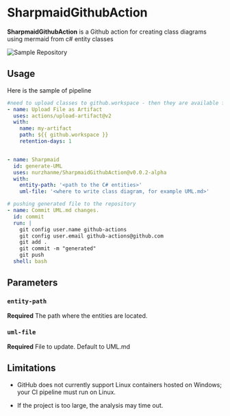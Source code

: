 # SharpmaidGithubAction
**SharpmaidGithubAction** is a Github action for creating class diagrams using mermaid from c# entity classes

![Sample Repository](https://github.com/nurzhanme/UmlGenSample)

## Usage

Here is the sample of pipeline

```yml
#need to upload classes to github.workspace - then they are available for SharpmaidGithubAction
- name: Upload File as Artifact
  uses: actions/upload-artifact@v2
  with:
    name: my-artifact
    path: ${{ github.workspace }}
    retention-days: 1


- name: Sharpmaid
  id: generate-UML
  uses: nurzhanme/SharpmaidGithubAction@v0.0.2-alpha
  with:
    entity-path: '<path to the C# entities>'
    uml-file: '<where to write class diagram, for example UML.md>'

# pushing generated file to the repository
- name: Commit UML.md changes.
  id: commit
  run: |
    git config user.name github-actions
    git config user.email github-actions@github.com
    git add .
    git commit -m "generated"
    git push
  shell: bash
```

## Parameters

### `entity-path`

**Required** The path where the entities are located.

### `uml-file`

**Required** File to update. Default to UML.md

## Limitations

- GitHub does not currently support Linux containers hosted on Windows; your CI pipeline must run on Linux.

- If the project is too large, the analysis may time out.
